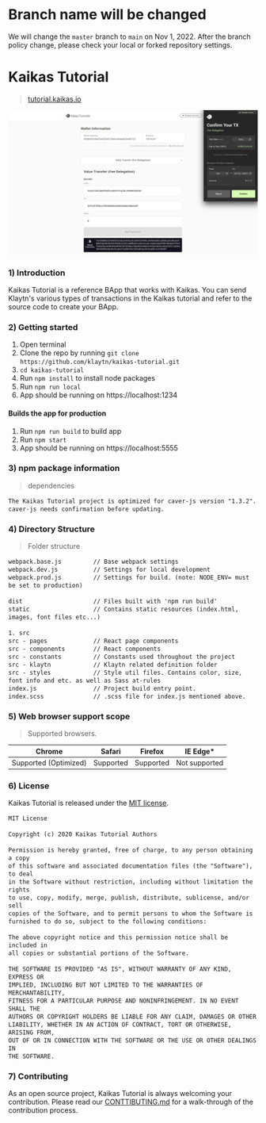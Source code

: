 # Branch name will be changed

We will change the `master` branch to `main` on Nov 1, 2022.
After the branch policy change, please check your local or forked repository settings.

# Kaikas Tutorial

> [tutorial.kaikas.io](tutorial.kaikas.io)

![kaikas-tutorial-screen](./src/static/images/kaikas-tutorial-screen.png)

### 1) Introduction
Kaikas Tutorial is a reference BApp that works with Kaikas. You can send Klaytn's various types of transactions in the Kaikas tutorial and refer to the source code to create your BApp.

### 2) Getting started
1. Open terminal
2. Clone the repo by running `git clone https://github.com/klaytn/kaikas-tutorial.git`
3. `cd kaikas-tutorial`
4. Run `npm install` to install node packages
5. Run `npm run local`
6. App should be running on https://localhost:1234

#### Builds the app for production
1. Run `npm run build` to build app
2. Run `npm start`
3. App should be running on https://localhost:5555


### 3) npm package information
> dependencies
```
The Kaikas Tutorial project is optimized for caver-js version "1.3.2".
caver-js needs confirmation before updating.
```

### 4) Directory Structure
> Folder structure
```
webpack.base.js         // Base webpack settings
webpack.dev.js          // Settings for local development
webpack.prod.js         // Settings for build. (note: NODE_ENV= must be set to production)

dist                    // Files built with 'npm run build'
static                  // Contains static resources (index.html, images, font files etc...)

1. src
src - pages             // React page components
src - components        // React components
src - constants         // Constants used throughout the project
src - klaytn            // Klaytn related definition folder
src - styles            // Style util files. Contains color, size, font info and etc. as well as Sass at-rules
index.js                // Project build entry point.
index.scss              // .scss file for index.js mentioned above.
```

### 5) Web browser support scope
> Supported browsers.

Chrome | Safari | Firefox | IE Edge*
---------------------- | ---------------------- | ---------------------- | ----------------------
Supported (Optimized) | Supported | Supported | Not supported

### 6) License
Kaikas Tutorial is released under the [MIT license](./LICENSE).

```
MIT License

Copyright (c) 2020 Kaikas Tutorial Authors

Permission is hereby granted, free of charge, to any person obtaining a copy
of this software and associated documentation files (the "Software"), to deal
in the Software without restriction, including without limitation the rights
to use, copy, modify, merge, publish, distribute, sublicense, and/or sell
copies of the Software, and to permit persons to whom the Software is
furnished to do so, subject to the following conditions:

The above copyright notice and this permission notice shall be included in
all copies or substantial portions of the Software.

THE SOFTWARE IS PROVIDED "AS IS", WITHOUT WARRANTY OF ANY KIND, EXPRESS OR
IMPLIED, INCLUDING BUT NOT LIMITED TO THE WARRANTIES OF MERCHANTABILITY,
FITNESS FOR A PARTICULAR PURPOSE AND NONINFRINGEMENT. IN NO EVENT SHALL THE
AUTHORS OR COPYRIGHT HOLDERS BE LIABLE FOR ANY CLAIM, DAMAGES OR OTHER
LIABILITY, WHETHER IN AN ACTION OF CONTRACT, TORT OR OTHERWISE, ARISING FROM,
OUT OF OR IN CONNECTION WITH THE SOFTWARE OR THE USE OR OTHER DEALINGS IN
THE SOFTWARE.
```

### 7) Contributing

As an open source project, Kaikas Tutorial is always welcoming your contribution. Please read our [CONTTIBUTING.md](./CONTRIBUTING.md) for a walk-through of the contribution process.

